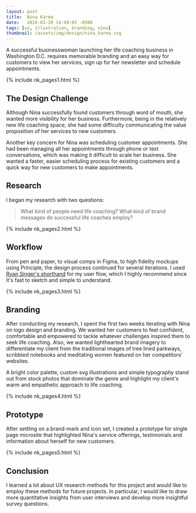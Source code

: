 ```yaml
---
layout: post
title:  Nina Karma
date:   2018-03-20 14:49:03 -0500 
tags: [ux, illustration, branding, nina]
thumbnail: /assets/img/design/nina_karma.svg
---
```


A successful businesswoman launching her life coaching business in Washington D.C. requires memorable branding and an easy way for customers to view her services, sign up for her newsletter and schedule appointments. 

{% include nk_pages1.html %}

## The Design Challenge
Although Nina successfully found customers through word of mouth, she wanted more visibility for her business. Furthermore, being in the relatively new life coaching space, she had some difficulty communicating the value proposition of her services to new customers.

Another key concern for Nina was scheduling customer appointments. She had been managing all her appointments through phone or text conversations, which was making it difficult to scale her business. She wanted a faster, easier scheduling process for existing customers and a quick way for new customers to make appointments.

## Research
I began my research with two questions: 

> What kind of people need life coaching?
> What kind of brand messages do successful life coaches employ?

{% include nk_pages2.html %}

## Workflow

From pen and paper, to visual comps in Figma, to high fidelity mockups using Principle, the design process continued for several iterations. I used [Ryan Singer's shorthand](https://signalvnoise.com/posts/1926-a-shorthand-for-designing-ui-flows) for my user flow, which I highly recommend since it's fast to sketch and simple to understand. 

{% include nk_pages3.html %}

## Branding

After conducting my research, I spent the first two weeks iterating with Nina on logo design and branding. We wanted her customers to feel confident, comfortable and empowered to tackle whatever challenges inspired them to seek life coaching. Also, we wanted lighthearted brand imagery to differentiate my client from the traditional images of tree lined parkways, scribbled notebooks and meditating women featured on her competitors' websites. 

A bright color palette, custom svg illustrations and simple typography stand out from stock photos that dominate the genre and highlight my client's warm and empathetic approach to life coaching.

{% include nk_pages4.html %}

## Prototype

After settling on a brand-mark and icon set, I created a prototype for single page microsite that highlighted Nina's service offerings, testimonials and information about herself for new customers.

{% include nk_pages5.html %}

## Conclusion
I learned a lot about UX research methods for this project and would like to employ these methods for future projects.  In particular, I would like to draw more quantitative insights from user interviews and develop more insightful survey questions.
